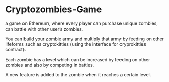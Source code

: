 # Cryptozombies-Game

a game on Ethereum, where every player can purchase unique zombies, can battle with other user’s zombies.

You can build your zombie army and multiply that army by feeding on other lifeforms such as cryptokitties (using the interface for cryprokitties contract).

Each zombie has a level which can be increased by feeding on other zombies and also by competing in battles. 

A new feature is added to the zombie when it reaches a certain level.
